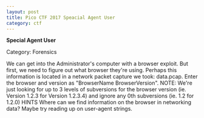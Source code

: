 ```yaml
---
layout: post
title: Pico CTF 2017 Speacial Agent User
category: ctf
---
```




<b>Special Agent User</b>

Category: Forensics

We can get into the Administrator's computer with a browser exploit. But first, we need to figure out what browser they're using. Perhaps this information is located in a network packet capture we took: data.pcap. Enter the browser and version as "BrowserName BrowserVersion". NOTE: We're just looking for up to 3 levels of subversions for the browser version (ie. Version 1.2.3 for Version 1.2.3.4) and ignore any 0th subversions (ie. 1.2 for 1.2.0)
HINTS
Where can we find information on the browser in networking data? Maybe try reading up on user-agent strings.

